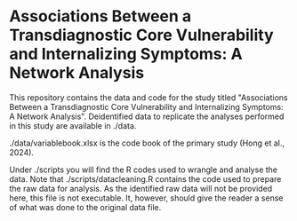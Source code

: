 # Associations Between a Transdiagnostic Core Vulnerability and Internalizing Symptoms: A Network Analysis

This repository contains the data and code for the study titled "Associations Between a Transdiagnostic Core Vulnerability and Internalizing Symptoms: A Network Analysis". Deidentified data to replicate the analyses performed in this study are available in ./data. 

./data/variablebook.xlsx is the code book of the primary study (Hong et al., 2024).

Under ./scripts you will find the R codes used to wrangle and analyse the data. Note that ./scripts/datacleaning.R contains the code used to prepare the raw data for analysis. As the identified raw data will not be provided here, this file is not executable. It, however, should give the reader a sense of what was done to the original data file.
